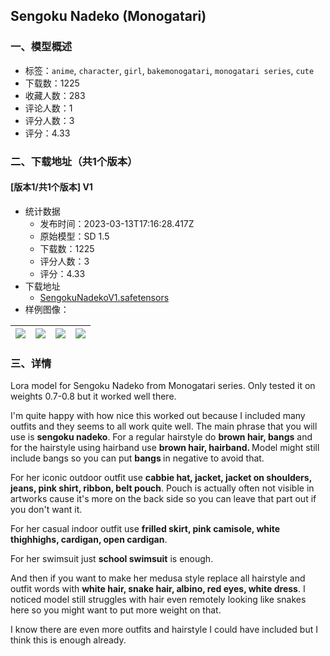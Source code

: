 ## Sengoku Nadeko (Monogatari)
### 一、模型概述

- 标签：`anime`, `character`, `girl`, `bakemonogatari`, `monogatari series`, `cute`
- 下载数：1225
- 收藏人数：283
- 评论人数：1
- 评分人数：3
- 评分：4.33

### 二、下载地址（共1个版本）

#### [版本1/共1个版本] V1

- 统计数据
  - 发布时间：2023-03-13T17:16:28.417Z
  - 原始模型：SD 1.5
  - 下载数：1225
  - 评分人数：3
  - 评分：4.33
- 下载地址
  - [SengokuNadekoV1.safetensors](https://civitai.com/api/download/models/22664)
- 样例图像：

| <img src="https://image.civitai.com/xG1nkqKTMzGDvpLrqFT7WA/25805cad-40a1-4e6a-7aa0-77d6f8dfed00/width=450/244228.jpeg" /> | <img src="https://image.civitai.com/xG1nkqKTMzGDvpLrqFT7WA/2080e0fc-ce97-45d1-3c3f-268b7c62ea00/width=450/244231.jpeg" /> | <img src="https://image.civitai.com/xG1nkqKTMzGDvpLrqFT7WA/8408910a-4721-4098-d1ed-1292f39f7900/width=450/244230.jpeg" /> | <img src="https://image.civitai.com/xG1nkqKTMzGDvpLrqFT7WA/68cc12c1-0da1-46f7-9a93-5fff6f8f0700/width=450/244229.jpeg" /> |
| ---- | ---- | ---- | ---- |


### 三、详情
<p>Lora model for Sengoku Nadeko from Monogatari series. Only tested it on weights 0.7-0.8 but it worked well there.</p><p>I'm quite happy with how nice this worked out because I included many outfits and they seems to all work quite well. The main phrase that you will use is <strong>sengoku nadeko</strong>. For a regular hairstyle do <strong>brown hair, bangs</strong> and for the hairstyle using hairband use <strong>brown hair, hairband. </strong>Model might still include bangs so you can put <strong>bangs </strong>in negative to avoid that.</p><p>For her iconic outdoor outfit use <strong>cabbie hat, jacket, jacket on shoulders, jeans, pink shirt, ribbon, belt pouch</strong>. Pouch is actually often not visible in artworks cause it's more on the back side so you can leave that part out if you don't want it.</p><p>For her casual indoor outfit use <strong>frilled skirt, pink camisole, white thighhighs, cardigan, open cardigan</strong>.</p><p>For her swimsuit just <strong>school swimsuit</strong> is enough.</p><p>And then if you want to make her medusa style replace all hairstyle and outfit words with <strong>white hair, snake hair, albino, red eyes, white dress</strong>. I noticed model still struggles with hair even remotely looking like snakes here so you might want to put more weight on that.</p><p>I know there are even more outfits and hairstyle I could have included but I think this is enough already.</p>